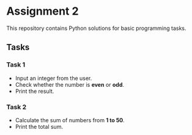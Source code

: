 # Assignment 2

This repository contains Python solutions for basic programming tasks.

## Tasks

### Task 1
- Input an integer from the user.
- Check whether the number is **even** or **odd**.
- Print the result.

### Task 2
- Calculate the sum of numbers from **1 to 50**.
- Print the total sum.
